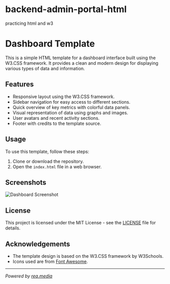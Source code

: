 # backend-admin-portal-html
practicing html and w3
# Dashboard Template

This is a simple HTML template for a dashboard interface built using the W3.CSS framework. It provides a clean and modern design for displaying various types of data and information.

## Features

- Responsive layout using the W3.CSS framework.
- Sidebar navigation for easy access to different sections.
- Quick overview of key metrics with colorful data panels.
- Visual representation of data using graphs and images.
- User avatars and recent activity sections.
- Footer with credits to the template source.

## Usage

To use this template, follow these steps:

1. Clone or download the repository.
2. Open the `index.html` file in a web browser.

## Screenshots

![Dashboard Screenshot](/screenshots/dashboard.png)

## License

This project is licensed under the MIT License - see the [LICENSE](LICENSE) file for details.

## Acknowledgements

- The template design is based on the W3.CSS framework by W3Schools.
- Icons used are from [Font Awesome](https://fontawesome.com/).

---

*Powered by [rea.media](https://www.rea.media/)*
